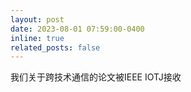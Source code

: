 ```yaml
---
layout: post
date: 2023-08-01 07:59:00-0400
inline: true
related_posts: false
---
```


我们关于跨技术通信的论文被IEEE IOTJ接收
